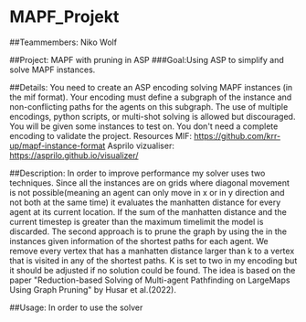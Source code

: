 # MAPF_Projekt

##Teammembers: Niko Wolf

##Project: MAPF with pruning in ASP ###Goal:Using ASP to simplify and solve MAPF instances.

##Details: You need to create an ASP encoding solving MAPF instances (in the mif format). Your encoding must define a subgraph of the instance and non-conflicting paths for the agents on this subgraph. The use of multiple encodings, python scripts, or multi-shot solving is allowed but discouraged. You will be given some instances to test on. You don't need a complete encoding to validate the project.
Resources MIF: https://github.com/krr-up/mapf-instance-format Asprilo vizualiser: https://asprilo.github.io/visualizer/

##Description: In order to improve performance my solver uses two techniques. Since all the instances are on grids where diagonal movement is not possible(meaning an agent can only move in x or in y direction and not both at the same time) it evaluates the manhatten distance for every agent at its current location. 
If the sum of the manhatten distance and the current timestep is greater than the maximum timelimit the model is discarded.
The second approach is to prune the graph by using the in the instances given information of the shortest paths for each agent. We remove every vertex that has a manhatten distance larger than k to a vertex that is visited in any of the shortest paths. K is set to two in my encoding but it should be adjusted if no solution could be found. The idea is based on the paper "Reduction-based Solving of Multi-agent Pathfinding on LargeMaps Using Graph Pruning" by Husar et al.(2022).

##Usage: In order to use the solver 

